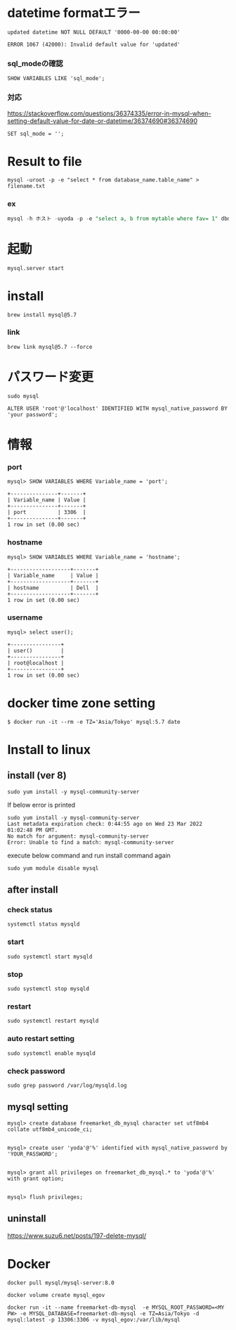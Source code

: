 # datetime formatエラー
```Shell
updated datetime NOT NULL DEFAULT '0000-00-00 00:00:00'

ERROR 1067 (42000): Invalid default value for 'updated'
```

### sql_modeの確認
```Shell
SHOW VARIABLES LIKE 'sql_mode';
```

### 対応
https://stackoverflow.com/questions/36374335/error-in-mysql-when-setting-default-value-for-date-or-datetime/36374690#36374690
```Shell
SET sql_mode = '';
```

# Result to file
```Shell
mysql -uroot -p -e "select * from database_name.table_name" > filename.txt
```

### ex
```Sql
mysql -h ホスト -uyoda -p -e "select a, b from mytable where fav= 1" dbname > result.txt
```

# 起動
```Shell
mysql.server start
```

# install
```Shell
brew install mysql@5.7
```

### link
```Shell
brew link mysql@5.7 --force
```

# パスワード変更
```Shell
sudo mysql

ALTER USER 'root'@'localhost' IDENTIFIED WITH mysql_native_password BY 'your password';
```

# 情報
### port
```Shell
mysql> SHOW VARIABLES WHERE Variable_name = 'port';

+---------------+-------+
| Variable_name | Value |
+---------------+-------+
| port          | 3306  |
+---------------+-------+
1 row in set (0.00 sec)
```

### hostname
```Shell
mysql> SHOW VARIABLES WHERE Variable_name = 'hostname';

+-------------------+-------+
| Variable_name     | Value |
+-------------------+-------+
| hostname          | Dell  |
+-------------------+-------+
1 row in set (0.00 sec)
```

### username
```Shell
mysql> select user();

+----------------+
| user()         |
+----------------+
| root@localhost |
+----------------+
1 row in set (0.00 sec)
```

# docker time zone setting
```
$ docker run -it --rm -e TZ='Asia/Tokyo' mysql:5.7 date
```

# Install to linux
## install (ver 8)
```
sudo yum install -y mysql-community-server
```

If below error is printed
```
sudo yum install -y mysql-community-server
Last metadata expiration check: 0:44:55 ago on Wed 23 Mar 2022 01:02:48 PM GMT.
No match for argument: mysql-community-server
Error: Unable to find a match: mysql-community-server
```

execute below command and run install command again
```
sudo yum module disable mysql
```

## after install
### check status
```
systemctl status mysqld
```

### start
```
sudo systemctl start mysqld
```

### stop
```
sudo systemctl stop mysqld
```

### restart
```
sudo systemctl restart mysqld
```

### auto restart setting
```
sudo systemctl enable mysqld
```

### check password
```
sudo grep password /var/log/mysqld.log
```

## mysql setting
```
mysql> create database freemarket_db_mysql character set utf8mb4 collate utf8mb4_unicode_ci;


mysql> create user 'yoda'@'%' identified with mysql_native_password by 'YOUR_PASSWORD';


mysql> grant all privileges on freemarket_db_mysql.* to 'yoda'@'%' with grant option;


mysql> flush privileges;

```


## uninstall
https://www.suzu6.net/posts/197-delete-mysql/


# Docker
```
docker pull mysql/mysql-server:8.0

docker volume create mysql_egov

docker run -it --name freemarket-db-mysql  -e MYSQL_ROOT_PASSWORD=<MY PW> -e MYSQL_DATABASE=freemarket-db-mysql -e TZ=Asia/Tokyo -d mysql:latest -p 13306:3306 -v mysql_egov:/var/lib/mysql
```











